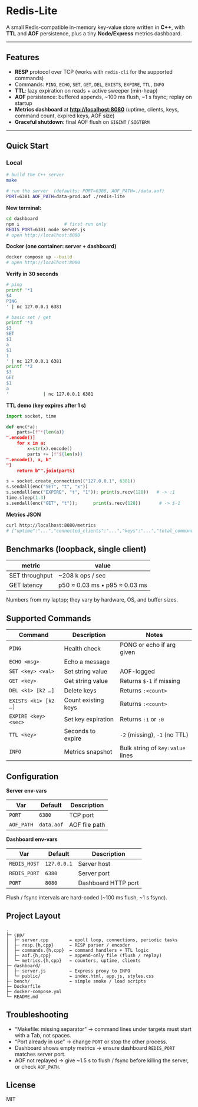 # Redis-Lite

A small Redis-compatible in-memory key-value store written in **C++**, with **TTL** and **AOF** persistence, plus a tiny **Node/Express** metrics dashboard.

---

## Features

- **RESP** protocol over TCP (works with `redis-cli` for the supported commands)  
- Commands: `PING`, `ECHO`, `SET`, `GET`, `DEL`, `EXISTS`, `EXPIRE`, `TTL`, `INFO`  
- **TTL**: lazy expiration on reads + active sweeper (min-heap)  
- **AOF** persistence: buffered appends, ~100 ms flush, ~1 s fsync; replay on startup  
- **Metrics dashboard** at **<http://localhost:8080>** (uptime, clients, keys, command count, expired keys, AOF size)  
- **Graceful shutdown**: final AOF flush on `SIGINT` / `SIGTERM`

---

## Quick Start

### Local

```bash
# build the C++ server
make

# run the server  (defaults: PORT=6380, AOF_PATH=./data.aof)
PORT=6381 AOF_PATH=data-prod.aof ./redis-lite
```

**New terminal:**

```bash
cd dashboard
npm i                 # first run only
REDIS_PORT=6381 node server.js
# open http://localhost:8080
```

**Docker (one container: server + dashboard)**

```bash
docker compose up --build
# open http://localhost:8080
```

**Verify in 30 seconds**

```bash
# ping
printf '*1
$4
PING
' | nc 127.0.0.1 6381

# basic set / get
printf '*3
$3
SET
$1
a
$1
1
' | nc 127.0.0.1 6381
printf '*2
$3
GET
$1
a
'             | nc 127.0.0.1 6381
```

**TTL demo (key expires after 1 s)**

```python
import socket, time

def enc(*a):
    parts=[f"*{len(a)}
".encode()]
    for x in a:
        x=str(x).encode()
        parts += [f"${len(x)}
".encode(), x, b"
"]
    return b"".join(parts)

s = socket.create_connection(("127.0.0.1", 6381))
s.sendall(enc("SET", "t", "x"))
s.sendall(enc("EXPIRE", "t", "1")); print(s.recv(128))   # -> :1
time.sleep(1.3)
s.sendall(enc("GET", "t"));      print(s.recv(128))       # -> $-1
```

**Metrics JSON**

```bash
curl http://localhost:8080/metrics
# {"uptime":"...","connected_clients":"...","keys":"...","total_commands":"...","expired_keys":"...","aof_bytes":"..."}
```

## Benchmarks (loopback, single client)

| metric          | value                               |
|-----------------|-------------------------------------|
| SET throughput  | ~208 k ops / sec                    |
| GET latency     | p50 ≈ 0.03 ms • p95 ≈ 0.03 ms       |

Numbers from my laptop; they vary by hardware, OS, and buffer sizes.

## Supported Commands

| Command              | Description           | Notes                               |
|---------------------|-----------------------|-------------------------------------|
| `PING`              | Health check          | PONG or echo if arg given           |
| `ECHO <msg>`        | Echo a message        |                                     |
| `SET <key> <val>`   | Set string value      | AOF-logged                          |
| `GET <key>`         | Get string value      | Returns `$-1` if missing            |
| `DEL <k1> [k2 …]`   | Delete keys           | Returns `:<count>`                  |
| `EXISTS <k1> [k2 …]`| Count existing keys   | Returns `:<count>`                  |
| `EXPIRE <key> <sec>`| Set key expiration    | Returns `:1` or `:0`                |
| `TTL <key>`         | Seconds to expire     | `-2` (missing), `-1` (no TTL)       |
| `INFO`              | Metrics snapshot      | Bulk string of `key:value` lines    |

## Configuration

**Server env-vars**

| Var      | Default  | Description   |
|---------|----------|---------------|
| `PORT`  | `6380`   | TCP port      |
| `AOF_PATH` | `data.aof` | AOF file path |

**Dashboard env-vars**

| Var          | Default     | Description          |
|--------------|-------------|----------------------|
| `REDIS_HOST` | `127.0.0.1` | Server host          |
| `REDIS_PORT` | `6380`      | Server port          |
| `PORT`       | `8080`      | Dashboard HTTP port  |

Flush / fsync intervals are hard-coded (~100 ms flush, ~1 s fsync).

## Project Layout

```
.
├─ cpp/
│  ├─ server.cpp        ← epoll loop, connections, periodic tasks
│  ├─ resp.{h,cpp}      ← RESP parser / encoder
│  ├─ commands.{h,cpp}  ← command handlers + TTL logic
│  ├─ aof.{h,cpp}       ← append-only file (flush / replay)
│  └─ metrics.{h,cpp}   ← counters, uptime, clients
├─ dashboard/
│  ├─ server.js         ← Express proxy to INFO
│  └─ public/           ← index.html, app.js, styles.css
├─ bench/               ← simple smoke / load scripts
├─ Dockerfile
├─ docker-compose.yml
└─ README.md
```

## Troubleshooting

- “Makefile: missing separator” → command lines under targets must start with a Tab, not spaces.
- “Port already in use” → change `PORT` or stop the other process.
- Dashboard shows empty metrics → ensure dashboard `REDIS_PORT` matches server port.
- AOF not replayed → give ~1.5 s to flush / fsync before killing the server, or check `AOF_PATH`.

## License

MIT
